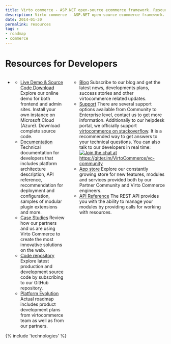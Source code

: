 ```yaml
---
title: Virto commerce - ASP.NET open-source ecommerce framework. Resources
description: Virto commerce - ASP.NET open-source ecommerce framework. Resources
date: 2014-01-30
permalink: resources
tags : 
- roadmap
- commerce
---
```

<!-- Roadmap -->
<div class="roadmap __responsive">
	<h1 class="title">Resources for Developers</h1>
	<ul class="list">
		<li class="list-item">
			<div class="columns">
				<div class="column">
					<div class="block">
						<ul class="list">
							<li>
								<span class="title">
									<a href="/try-now">Live Demo & Source Code Download</a>
								</span>
								<span class="descr">Explore our online demo for both frontend and admin sites. Install your own instance on Microsoft Cloud (Azure). Download complete source code.
							</li>
							<li>
								<span class="title">
									<a href="http://docs.virtocommerce.com/" target="_blank" rel="nofollow">Documentation</a>
								</span>
								<span class="descr">Technical documentation for developers that includes platform architecture description, API reference, recommendation for
deployment and configuration, samples of modular plugin extensions and more.</span>
							</li>
							<li>
								<span class="title">
									<a href="/case-studies">Case Studies</a>
								</span>
								<span class="descr">Review how our partners and us are using Virto Commerce to create the most innovative solutions on the web.</span>
							</li>
							<li>
								<span class="title">
									<a href="https://github.com/VirtoCommerce/vc-community/" target="_blank" rel="nofollow">Code repository</a>
								</span>
								<span class="descr">Explore latest production and development source code by subscribing to our GitHub repository.
							</li>
							<li>
								<span class="title">
									<a href="/roadmap" >Platform Evolution</a>
								</span>
								<span class="descr">Actual roadmap includes product development plans from virtocommerce team as well as from our partners.</span>
							</li>
						</ul>
					</div>
				</div>
				<div class="column">
					<div class="block">
						<ul class="list">
							<li>
								<span class="title">
									<a href="/blogs/news" target="_blank" rel="nofollow">Blog</a>
								</span>
								<span class="descr">Subscribe to our blog and get the latest news, developments plans, success
stories and other virtocommerce related updates.
							</li>
							<li>
								<span class="title">
									<a href="http://help.virtocommerce.com/support/home" target="_blank" rel="nofollow">Support</a>
								</span>
								<span class="descr">There are several support options available from Community to Enterprise level, contact us to get more information. Additionally to our helpdesk portal, we officially support
									<a href="http://stackoverflow.com/questions/tagged/virtocommerce" target="_blank" rel="nofollow">virtocommerce on stackoverflow</a>. It is a recommended way to get answers to your technical questions. You can also talk to our developers in real time:
									<a href="https://gitter.im/VirtoCommerce/vc-community?utm_source=badge&utm_medium=badge&utm_campaign=pr-badge&utm_content=badge"><img src="https://camo.githubusercontent.com/da2edb525cde1455a622c58c0effc3a90b9a181c/68747470733a2f2f6261646765732e6769747465722e696d2f4a6f696e253230436861742e737667" alt="Join the chat at https://gitter.im/VirtoCommerce/vc-community" data-canonical-src="https://badges.gitter.im/Join%20Chat.svg" style="max-width:100%;"></a>
								</span>
							</li>
							<li>
								<span class="title">
									<a href="/apps">App store</a>
								</span>
<span class="descr">Explore our constantly growing store for new features, modules and services provided both by our Partner Community and Virto Commerce engineers.</span>
							</li>
							<li>
								<span class="title">
									<a href="http://demo.virtocommerce.com/admin/docs/ui/index">API Reference</a>
								</span>
<span class="descr">The REST API provides you with the ability to manage your modules by providing calls for working with resources.</span>
							</li>
						</ul>
					</div>
				</div>
			</div>
		</li>
	</ul>
</div>
{% include 'technologies' %}